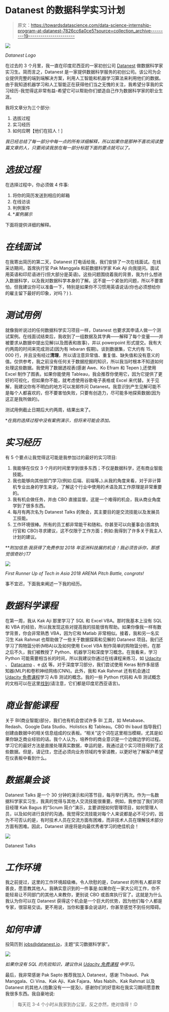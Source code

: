 # Datanest 的数据科学实习计划

> 原文：<https://towardsdatascience.com/data-science-internship-program-at-datanest-7826cc6a0ce5?source=collection_archive---------19----------------------->

![](img/5f06343dabd459c1969c1834810be3aa.png)

*Datanest Logo*

在过去的 3 个月里，我一直在印度尼西亚的一家初创公司 [Datanest](http://datanest.io) 做数据科学家实习生。简而言之，Datanest 是一家提供数据科学服务的初创公司。该公司为企业提供完整的端到端解决方案，利用人工智能和机器学习算法来利用他们的数据。由于我知道机器学习和人工智能正在获得他们当之无愧的关注，我希望分享我的实习经历-我觉得这非常有益-希望它可以帮助你们塑造自己作为数据科学家的职业生涯。

我将文章分为三个部分:

1.  选拔过程
2.  实习经历
3.  如何应聘【他们在招人！]

*我已经总结了每一部分中每一点的所有详细解释，所以如果你是那种不喜欢阅读整篇文章的人，只要阅读我放在每一部分标题下面的要点就可以了。*

# *选拔过程*

在选择过程中，你必须做 4 件事:

1.  将你的简历发送到相应的邮箱
2.  在线访谈
3.  判例案件
4.  **案例展示*

下面将提供详细的解释。

# *在线面试*

在我寄出简历的第二天，Datanest 打电话给我，我们安排了一次在线面试。在线采访期间，首席执行官 Pak Manggala 和前数据科学家 Kak Aji 向我提问。面试用英语和印尼语进行(但大部分是英语)。这些问题围绕着我的背景，我为什么想进入数据科学，以及我对数据科学本身的了解。这不是一个紧张的问题，所以不要害怕，但我建议你可以准备一下，特别是如果你不习惯用英语说话(你也必须想给你的雇主留下最好的印象，对吗？) ).

# *测试用例*

就像我听说过的任何数据科学实习项目一样，Datanest 也要求其申请人做一个测试案例。在线面试结束后，我收到了一组数据及其字典——解释了每个变量——并被要求从数据中提出见解(以及图表和故事)，并以 powerpoint 形式提交。我有大约两周的时间来完成测试(因为有 lebaran 假期)。谈到数据集，它大约有 15，000 行，并且没有经过**清理**，所以请注意异常值、重复值、缺失值和没有意义的值。仅供参考，我之前没有任何关于数据挖掘的知识，所以我当时根本不知道如何处理这些数据。我使用了数据透视表(感谢 Awe、Ko Efram 和 Tepen ),还使用 Excel 制作了图表。如果你能使用 Tableau，我会推荐你使用它，因为它提供了更好的可视化，但如果你不能，就考虑使用谷歌电子表格或 Excel 来代替。关于见解，我建议你有不明白的地方可以发邮件问 Datanest。我意识到产生见解可能不是每个人都喜欢的，但不要害怕失败，只要有创造力，尽可能多地探索数据(因为这正是我所做的)。

测试用例截止日期后大约两周，结果出来了。

**在我的选择过程中没有案例演示，但将来可能会添加。*

# *实习经历*

有 5 个要点让我觉得这可能是我参加过的最好的实习项目:

1.  我能够在仅仅 3 个月的时间里学到很多东西；不仅是数据科学，还有商业智能技能。
2.  我也能够向其他部门学习(例如:后端、前端等。).从我的角度来看，对于非计算机专业出身的学生来说，了解这个行业中使用的术语及其工作原理是非常重要的。
3.  我有机会做任务，并由 CBO 直接监督。这是一个难得的机会，我从商业角度学到了很多东西。
4.  每月有两次名为 Datanest Talks 的聚会，其主要目的是交流技能以及发展员工技能。
5.  工作环境很棒。所有的员工都非常能干和随和。你甚至可以向董事会(首席执行官和 CBO)寻求建议，这不仅限于工作方面；例如:我得到了许多关于我主人计划的建议。

***附加信息:我获得了免费参加 2018 年亚洲科技展的机会！我必须告诉你，那感觉很奇妙:)T7*

![](img/50def0756a5a122be84a33214adae977.png)

*First Runner Up of Tech in Asia 2018 ARENA Pitch Battle, congrats!*

事不宜迟，下面我来阐述一下我的经历。

# *数据科学课程*

在第一周，我从 Kak Aji 那里学习了 SQL 和 Excel VBA。那时我基本上没有 SQL 和 VBA 的经验，所以我发现这些对提高我的技能很有帮助。如果你像我一样有数学背景，你会非常熟悉 VBA，因为它和 Matlab 非常相似。接着，我和另一名实习生 Kak Rahmat 也帮助做了一些关于数据探索和见解的 Datanest 项目。我们还学习了购物篮分析(MBA)以及如何使用 Excel VBA 制作简单的购物篮分析。在那之后不久，我们被教授了 Python、机器学习和深度学习概念。在我看来，学习 Python 可能需要相当长的时间，所以我建议你通过在线课程来练习，如 [Udacity](http://udacity.com) 、 [Datacamp](http://datacamp.com) 、e [dX](http://edx.org) 等。对于深度学习部分，我们尝试使用 Keras 制作多层感知器(MLP)和卷积神经网络(CNN)。此外，我和 Kak Rahmat 还有机会通过 [Udacity 免费课程](https://www.udacity.com/course/ab-testing--ud257)学习 A/B 测试的概念。我的一些 Python 代码和 A/B 测试概念的文档可以在这里[找到](http://github.com/monicastephanie97)(请注意，它们都是印度尼西亚语言)。

# *商业智能课程*

关于 BI(商业智能)部分，我们也有机会尝试许多 BI 工具，如 Metabase、Redash、Google Data Studio、Holistics 和 Tableau。CBO thi baud 指导我们创建由数据中的相关信息组成的仪表板。“相关”这个词在这里相当模糊，尤其是如果你缺乏商业经验的话。我个人认为，培养你的商业意识是一个边做边学的过程。学习它的最好方法是直接处理真实数据，幸运的是，我通过这个实习项目得到了这些数据。但是，请记住，您还必须向业务领域的专家请教，以更好地了解客户希望在仪表板中看到什么。

# *数据巢会谈*

Datanest Talks 是一个 30 分钟的演示和问答节目，每月举行两次。作为一名数据科学家实习生，我真的觉得与其他人交流技能很重要。例如，我参加了我们的项目经理 Kak Bagus 的“Scrum 简介”演示，主要讲授如何管理项目，如何管理人员，以及如何进行良好的沟通。我觉得交流技能对每个人来说都是必不可少的，因为不可否认的是，有时技术人员在交流方面有困难，而非技术人员在理解技术部分方面有困难。因此，Datanest 讲座将是向最优秀者学习的绝佳机会！

![](img/e4ed93a7c049c92270adacfb0b19d281.png)

Datanest Talks

# *工作环境*

我之前提过，这里的工作环境超级棒。令人欣慰的是，Datanest 的所有人都非常善良，愿意教其他人。我确实意识到的一件事是:如果你在一家大公司工作，你不能轻易让不同部门的其他人来教你，更别说 CBO 或首席执行官了。这就是为什么我认为你可以在 Datanest 获得这个机会是一个巨大的优势，因为他们每个人都是专家，很容易交谈。更不用说，当你和董事会说话时，你甚至感觉不到任何障碍。

# *如何申请*

投简历到 jobs@datanest.io，主题“实习数据科学家”。

![](img/c3b5fce0ab757bc22cd1ca2ba802f1e6.png)

*如果你没有 SQL 的先验知识，建议你从* [*Udacity 免费课程*](https://www.udacity.com/course/sql-for-data-analysis--ud198) *中学习。*

最后，我非常感谢 Pak Sapto 推荐我加入 Datanest，感谢 Thibaud、Pak Manggala、Ci Vina、Kak Aji、Kak Fajara、Mas Nabih、Kak Rahmat 以及 Datanest 的其他人(抱歉没有一一提及)，感谢你们的好意和在我实习期间愿意教我很多东西。我自豪地说:

> 每天花 3-4 个小时从我家到办公室，反之亦然，绝对值得！:D
